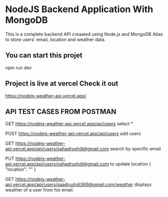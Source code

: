 # NodeJS Backend Application With MongoDB 
This is a complete backend API creaated using Node.js and MongoDB Atlas to store users’ email, location and weather data.

## You can start this projet 
npm run dev

## Project is live at vercel Check it out
https://nodejs-weather-api.vercel.app/

## API TEST CASES FROM POSTMAN
GET  https://nodejs-weather-api.vercel.app/api/users   select *

POST https://nodejs-weather-api.vercel.app/api/users  add users

GET  https://nodejs-weather-api.vercel.app/api/users/sahadrushdi@gmail.com  search by specific email

PUT  https://nodejs-weather-api.vercel.app/api/users/sahadrushdi@gmail.com   to update location
{
  "location": ""
}
	
GET  https://nodejs-weather-api.vercel.app/api/users/saadrushdi369@gmail.com/weather  displays weather of a user from his email.

